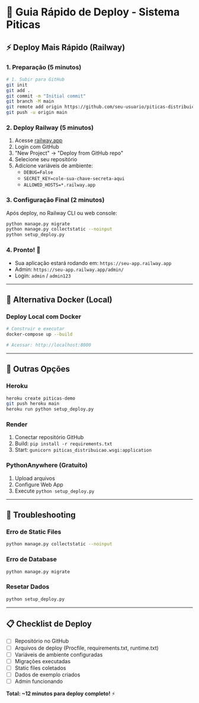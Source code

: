 # 🚀 Guia Rápido de Deploy - Sistema Piticas

## ⚡ Deploy Mais Rápido (Railway)

### 1. Preparação (5 minutos)
```bash
# 1. Subir para GitHub
git init
git add .
git commit -m "Initial commit"
git branch -M main
git remote add origin https://github.com/seu-usuario/piticas-distribuicao.git
git push -u origin main
```

### 2. Deploy Railway (5 minutos)
1. Acesse [railway.app](https://railway.app)
2. Login com GitHub
3. "New Project" → "Deploy from GitHub repo"
4. Selecione seu repositório
5. Adicione variáveis de ambiente:
   - `DEBUG=False`
   - `SECRET_KEY=cole-sua-chave-secreta-aqui`
   - `ALLOWED_HOSTS=*.railway.app`

### 3. Configuração Final (2 minutos)
Após deploy, no Railway CLI ou web console:
```bash
python manage.py migrate
python manage.py collectstatic --noinput
python setup_deploy.py
```

### 4. Pronto! 🎉
- Sua aplicação estará rodando em: `https://seu-app.railway.app`
- Admin: `https://seu-app.railway.app/admin/`
- Login: `admin` / `admin123`

---

## 🐳 Alternativa Docker (Local)

### Deploy Local com Docker
```bash
# Construir e executar
docker-compose up --build

# Acessar: http://localhost:8000
```

---

## 📱 Outras Opções

### Heroku
```bash
heroku create piticas-demo
git push heroku main
heroku run python setup_deploy.py
```

### Render
1. Conectar repositório GitHub
2. Build: `pip install -r requirements.txt`
3. Start: `gunicorn piticas_distribuicao.wsgi:application`

### PythonAnywhere (Gratuito)
1. Upload arquivos
2. Configure Web App
3. Execute `python setup_deploy.py`

---

## 🔧 Troubleshooting

### Erro de Static Files
```bash
python manage.py collectstatic --noinput
```

### Erro de Database
```bash
python manage.py migrate
```

### Resetar Dados
```bash
python setup_deploy.py
```

---

## 📋 Checklist de Deploy

- [ ] Repositório no GitHub
- [ ] Arquivos de deploy (Procfile, requirements.txt, runtime.txt)
- [ ] Variáveis de ambiente configuradas
- [ ] Migrações executadas
- [ ] Static files coletados
- [ ] Dados de exemplo criados
- [ ] Admin funcionando

**Total: ~12 minutos para deploy completo!** ⚡
